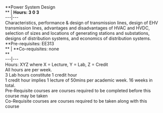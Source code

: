 **Power System Design  
** | **Hours: 3 0 3**  
---|---  
Characteristics, performance & design of transmission lines, design of EHV transmission lines, advantages and disadvantages of HVAC and HVDC, selection of sizes and locations of generating stations and substations, designs of distribution systems, and economics of distribution systems. 
**Pre-requisites: EE313  
** | **Co-requisites: none  
**  
---|---  
Hours: XYZ where X = Lecture, Y = Lab, Z = Credit  
All hours are per week.  
3 Lab hours constitute 1 credit hour  
1 credit hour implies 1 lecture of 50mins per academic week. 16 weeks in total.  
Pre-Requisite courses are courses required to be completed before this course may be taken  
Co-Requisite courses are courses required to be taken along with this course

